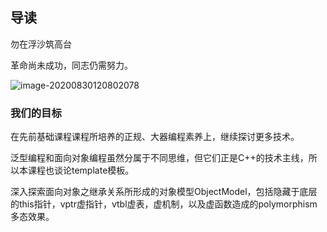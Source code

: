 ## 导读

勿在浮沙筑高台

革命尚未成功，同志仍需努力。

![image-20200830120802078](C:\Users\xuyingfeng\AppData\Roaming\Typora\typora-user-images\image-20200830120802078.png)

### 我们的目标

在先前基础课程课程所培养的正规、大器编程素养上，继续探讨更多技术。

泛型编程和面向对象编程虽然分属于不同思维，但它们正是C++的技术主线，所以本课程也谈论template模板。

深入探索面向对象之继承关系所形成的对象模型ObjectModel，包括隐藏于底层的this指针，vptr虚指针，vtbl虚表，虚机制，以及虚函数造成的polymorphism多态效果。

